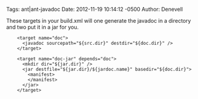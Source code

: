 Tags:  ant|ant-javadoc
Date: 2012-11-19 10:14:12 -0500 
Author: Denevell


These targets in your build.xml will one generate the javadoc in a directory and two put it in a jar for you.

        <target name="doc">
          <javadoc sourcepath="${src.dir}" destdir="${doc.dir}" />
        </target>
  
        <target name="doc-jar" depends="doc">
          <mkdir dir="${jar.dir}" />
          <jar destfile="${jar.dir}/${jardoc.name}" basedir="${doc.dir}">
            <manifest>
            </manifest>
          </jar>
        </target>
